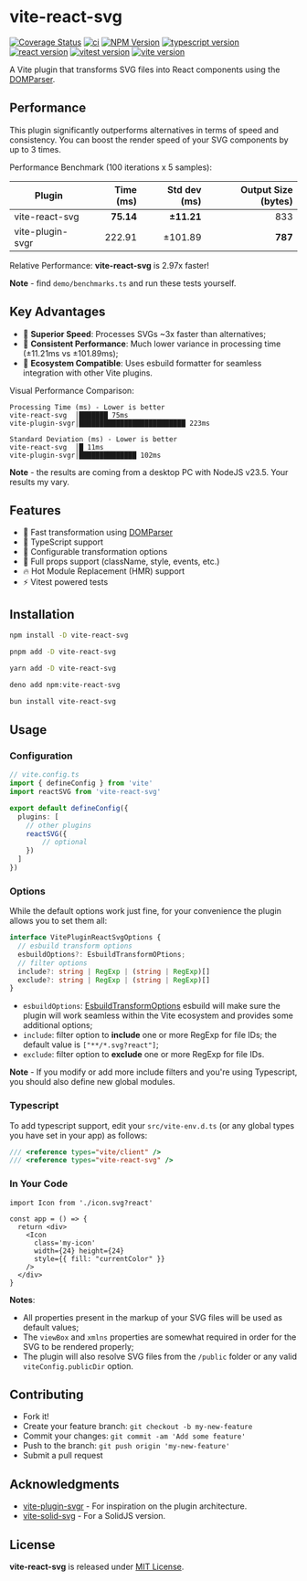 # vite-react-svg

[![Coverage Status](https://coveralls.io/repos/github/thednp/vite-react-svg/badge.svg)](https://coveralls.io/github/thednp/vite-react-svg)
[![ci](https://github.com/thednp/vite-react-svg/actions/workflows/ci.yml/badge.svg)](https://github.com/thednp/vite-react-svg/actions/workflows/ci.yml)
[![NPM Version](https://img.shields.io/npm/v/vite-react-svg.svg)](https://www.npmjs.com/package/vite-react-svg)
[![typescript version](https://img.shields.io/badge/typescript-5.7.3-brightgreen)](https://www.typescriptlang.org/)
[![react version](https://img.shields.io/badge/react-19.0.0-brightgreen)](https://github.com/facebook/react)
[![vitest version](https://img.shields.io/badge/vitest-3.0.6-brightgreen)](https://www.vitest.dev/)
[![vite version](https://img.shields.io/badge/vite-6.1.1-brightgreen)](https://vite.dev)


A Vite plugin that transforms SVG files into React components using the [DOMParser](https://github.com/thednp/domparser).

## Performance
This plugin significantly outperforms alternatives in terms of speed and consistency. You can boost the render speed of your SVG components by up to 3 times.

Performance Benchmark (100 iterations x 5 samples):

| Plugin           | Time (ms) | Std dev (ms) | Output Size (bytes) |
| ---------------- |      ---: |         ---: |                ---: |
| vite-react-svg   | **75.14** |   **±11.21** |                 833 |
| vite-plugin-svgr |    222.91 |      ±101.89 |             **787** |

Relative Performance: **vite-react-svg** is 2.97x faster!

**Note** - find `demo/benchmarks.ts` and run these tests yourself.


## Key Advantages
* 🚀 **Superior Speed**: Processes SVGs ~3x faster than alternatives;
* 🎯 **Consistent Performance**: Much lower variance in processing time (±11.21ms vs ±101.89ms);
* 🔄 **Ecosystem Compatible**: Uses esbuild formatter for seamless integration with other Vite plugins.


Visual Performance Comparison:
```
Processing Time (ms) - Lower is better
vite-react-svg  │███████ 75ms
vite-plugin-svgr│██████████████████████████ 223ms

Standard Deviation (ms) - Lower is better
vite-react-svg  │█ 11ms
vite-plugin-svgr│██████████████ 102ms
```
**Note** - the results are coming from a desktop PC with NodeJS v23.5. Your results my vary.


## Features
* 🚀 Fast transformation using [DOMParser](https://github.com/thednp/domparser)
* 🎯 TypeScript support
* 🔧 Configurable transformation options
* 💪 Full props support (className, style, events, etc.)
* 🔥 Hot Module Replacement (HMR) support
* ⚡ Vitest powered tests


## Installation

```bash
npm install -D vite-react-svg
```

```bash
pnpm add -D vite-react-svg
```

```bash
yarn add -D vite-react-svg
```

```bash
deno add npm:vite-react-svg
```

```bash
bun install vite-react-svg
```


## Usage
### Configuration
```ts
// vite.config.ts
import { defineConfig } from 'vite'
import reactSVG from 'vite-react-svg'

export default defineConfig({
  plugins: [
    // other plugins
    reactSVG({
        // optional
    })
  ]
})
```

### Options
While the default options work just fine, for your convenience the plugin allows you to set them all:

```ts
interface VitePluginReactSvgOptions {
  // esbuild transform options
  esbuildOptions?: EsbuildTransformOPtions;
  // filter options
  include?: string | RegExp | (string | RegExp)[]
  exclude?: string | RegExp | (string | RegExp)[]
}
```

* `esbuildOptions`: [EsbuildTransformOptions](https://esbuild.github.io/api/#transform) esbuild will make sure the plugin will work seamless within the Vite ecosystem and provides some additional options;
* `include`: filter option to **include** one or more RegExp for file IDs; the default value is `["**/*.svg?react"]`;
* `exclude`: filter option to **exclude** one or more RegExp for file IDs.

**Note** - If you modify or add more include filters and you're using Typescript, you should also define new global modules.


### Typescript
To add typescript support, edit your `src/vite-env.d.ts` (or any global types you have set in your app) as follows:

```ts
/// <reference types="vite/client" />
/// <reference types="vite-react-svg" />
```


### In Your Code
```tsx
import Icon from './icon.svg?react'

const app = () => {
  return <div>
    <Icon
      class='my-icon'
      width={24} height={24}
      style={{ fill: "currentColor" }}
    />
  </div>
}
```
**Notes**:
 * All properties present in the markup of your SVG files will be used as default values;
 * The `viewBox` and `xmlns` properties are somewhat required in order for the SVG to be rendered properly;
 * The plugin will also resolve SVG files from the `/public` folder or any valid `viteConfig.publicDir` option.


## Contributing
* Fork it!
* Create your feature branch: `git checkout -b my-new-feature`
* Commit your changes: `git commit -am 'Add some feature'`
* Push to the branch: `git push origin 'my-new-feature'`
* Submit a pull request


## Acknowledgments
* [vite-plugin-svgr](https://github.com/pd4d10/vite-plugin-svgr) - For inspiration on the plugin architecture.
* [vite-solid-svg](https://github.com/thednp/vite-solid-svg) - For a SolidJS version.


## License
**vite-react-svg** is released under [MIT License](LICENSE).
